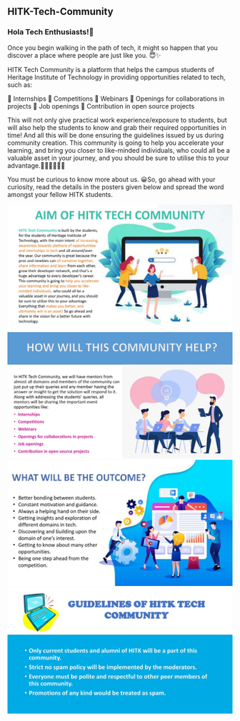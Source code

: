 ## HITK-Tech-Community

### **Hola Tech Enthusiasts!🤩**

Once you begin walking in the path of tech, it might so happen that you discover a place where people are just like you. 😇✨

HITK Tech Community is a platform that helps the campus students of Heritage Institute of Technology in providing opportunities related to tech, such as:

🔹 Internships
🔹 Competitions
🔹 Webinars
🔹 Openings for collaborations in projects
🔹 Job openings
🔹 Contribution in open source projects

This will not only give practical work experience/exposure to students, but will also help the students to know and grab their required opportunities in time! And all this will be done ensuring the guidelines issued by us during community creation. This community is going to help you accelerate your learning, and bring you closer to like-minded individuals, who could all be a valuable asset in your journey, and you should be sure to utilise this to your advantage.👩🏻‍💻👨🏻‍💻

You must be curious to know more about us. 😀So, go ahead with your curiosity, read the details in the posters given below and spread the word amongst your fellow HITK students.

<kbd><img src="assets/HTC1_0000001.jpg"></kbd>
<kbd><img src="assets/HTC1_0000002.jpg"></kbd>
<kbd><img src="assets/HTC1_0000003.jpg"></kbd> 
<kbd><img src="assets/HTC1_0000004.jpg"></kbd>
